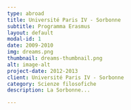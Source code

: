 ```yaml
---
type: abroad
title: Université Paris IV - Sorbonne
subtitle: Programma Erasmus
layout: default
modal-id: 1
date: 2009-2010
img: dreams.png
thumbnail: dreams-thumbnail.png
alt: image-alt
project-date: 2012-2013
client: Université Paris IV - Sorbonne
category: Scienze filosofiche
description: La Sorbonne...

---
```

